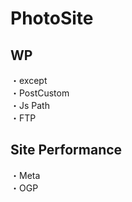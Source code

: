 # PhotoSite  

## WP  
・except                 
・PostCustom  
・Js Path  
・FTP

## Site Performance
・Meta  
・OGP
